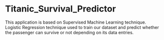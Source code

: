 # Titanic_Survival_Predictor
This application is based on Supervised Machine Learning technique. Logistic Regression technique used to train our dataset and predict whether the passenger can survive or not depending on its data entries.
